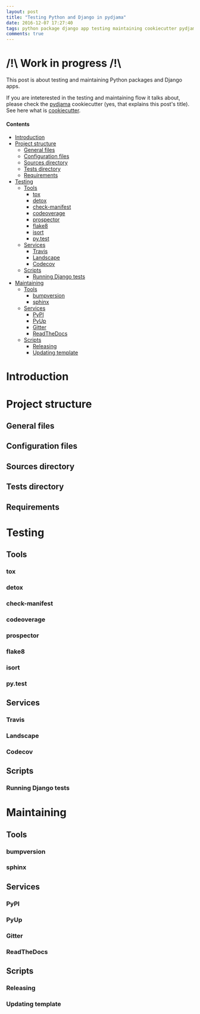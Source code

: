 ```yaml
---
layout: post
title: "Testing Python and Django in pydjama"
date: 2016-12-07 17:27:40
tags: python package django app testing maintaining cookiecutter pydjama
comments: true
---
```


# /!\ Work in progress /!\
This post is about testing and maintaining Python packages and Django apps.

If you are inteterested in the testing and maintaining flow it talks about, please check
the [pydjama][] cookiecutter (yes, that explains this post's title). See here what is
[cookiecutter][].<!--more-->

#### Contents

- [Introduction]()
- [Project structure]()
  - [General files]()
  - [Configuration files]()
  - [Sources directory]()
  - [Tests directory]()
  - [Requirements]()
- [Testing]()
  - [Tools]()
    - [tox]()
    - [detox]()
    - [check-manifest]()
    - [codeoverage]()
    - [prospector]()
    - [flake8]()
    - [isort]()
    - [py.test]()
  - [Services]()
    - [Travis]()
    - [Landscape]()
    - [Codecov]()
  - [Scripts]()
    - [Running Django tests]()
- [Maintaining]()
  - [Tools]()
    - [bumpversion]()
    - [sphinx]()
  - [Services]()
    - [PyPI]()
    - [PyUp]()
    - [Gitter]()
    - [ReadTheDocs]()
  - [Scripts]()
    - [Releasing]()
    - [Updating template]()








# Introduction
# Project structure
## General files
## Configuration files
## Sources directory
## Tests directory
## Requirements
# Testing
## Tools
### tox
### detox
### check-manifest
### codeoverage
### prospector
### flake8
### isort
### py.test
## Services
### Travis
### Landscape
### Codecov
## Scripts
### Running Django tests
# Maintaining
## Tools
### bumpversion
### sphinx
## Services
### PyPI
### PyUp
### Gitter
### ReadTheDocs
## Scripts
### Releasing
### Updating template









[pydjama]: https://github.com/Pawamoy/cookiecutter-pydjama
[cookiecutter]: https://github.com/audreyr/cookiecutter
